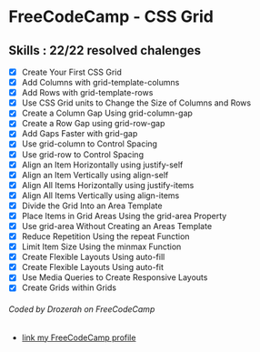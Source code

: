 # FreeCodeCamp - CSS Grid

## Skills : 22/22 resolved chalenges

- [x] Create Your First CSS Grid
- [x] Add Columns with grid-template-columns
- [x] Add Rows with grid-template-rows
- [x] Use CSS Grid units to Change the Size of Columns and Rows
- [x] Create a Column Gap Using grid-column-gap
- [x] Create a Row Gap using grid-row-gap
- [x] Add Gaps Faster with grid-gap
- [x] Use grid-column to Control Spacing
- [x] Use grid-row to Control Spacing
- [x] Align an Item Horizontally using justify-self
- [x] Align an Item Vertically using align-self
- [x] Align All Items Horizontally using justify-items
- [x] Align All Items Vertically using align-items
- [x] Divide the Grid Into an Area Template
- [x] Place Items in Grid Areas Using the grid-area Property
- [x] Use grid-area Without Creating an Areas Template
- [x] Reduce Repetition Using the repeat Function
- [x] Limit Item Size Using the minmax Function
- [x] Create Flexible Layouts Using auto-fill
- [x] Create Flexible Layouts Using auto-fit
- [x] Use Media Queries to Create Responsive Layouts
- [x] Create Grids within Grids

###### Coded by Drozerah on FreeCodeCamp

* [link my FreeCodeCamp profile](https://www.freecodecamp.org/drozerah)
